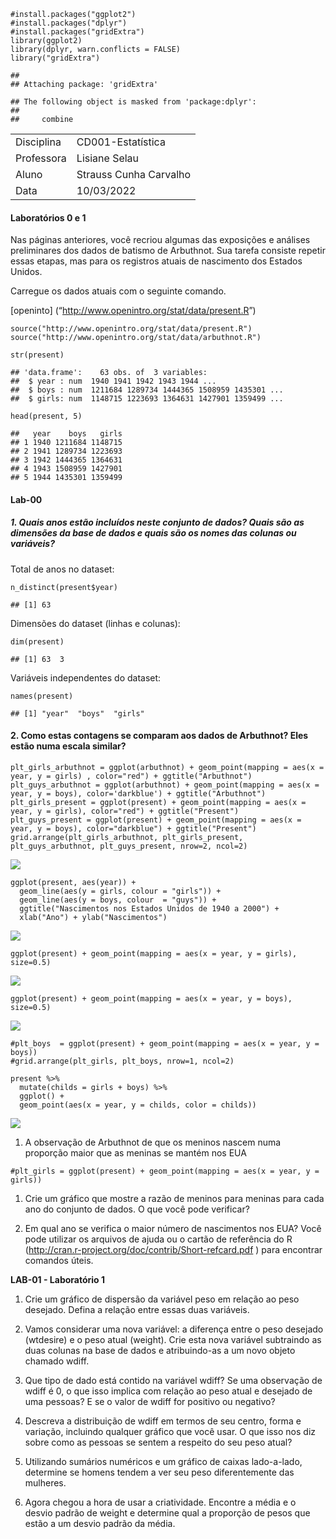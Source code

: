     #install.packages("ggplot2")
    #install.packages("dplyr")
    #install.packages("gridExtra")
    library(ggplot2)
    library(dplyr, warn.conflicts = FALSE)
    library("gridExtra")

    ## 
    ## Attaching package: 'gridExtra'

    ## The following object is masked from 'package:dplyr':
    ## 
    ##     combine

<table>
<tbody>
<tr class="odd">
<td>Disciplina</td>
<td>CD001-Estatística</td>
</tr>
<tr class="even">
<td>Professora</td>
<td>Lisiane Selau</td>
</tr>
<tr class="odd">
<td>Aluno</td>
<td>Strauss Cunha Carvalho</td>
</tr>
<tr class="even">
<td>Data</td>
<td>10/03/2022</td>
</tr>
</tbody>
</table>

#### **Laboratórios 0 e 1**

Nas páginas anteriores, você recriou algumas das exposições e análises
preliminares dos dados de batismo de Arbuthnot. Sua tarefa consiste
repetir essas etapas, mas para os registros atuais de nascimento dos
Estados Unidos.

Carregue os dados atuais com o seguinte comando.

\[openinto\] (“<http://www.openintro.org/stat/data/present.R>”)

    source("http://www.openintro.org/stat/data/present.R")
    source("http://www.openintro.org/stat/data/arbuthnot.R")

    str(present)

    ## 'data.frame':    63 obs. of  3 variables:
    ##  $ year : num  1940 1941 1942 1943 1944 ...
    ##  $ boys : num  1211684 1289734 1444365 1508959 1435301 ...
    ##  $ girls: num  1148715 1223693 1364631 1427901 1359499 ...

    head(present, 5)

    ##   year    boys   girls
    ## 1 1940 1211684 1148715
    ## 2 1941 1289734 1223693
    ## 3 1942 1444365 1364631
    ## 4 1943 1508959 1427901
    ## 5 1944 1435301 1359499

#### **Lab-00**

##### 1. Quais anos estão incluídos neste conjunto de dados? Quais são as dimensões da base de dados e quais são os nomes das colunas ou variáveis?

Total de anos no dataset:

    n_distinct(present$year)

    ## [1] 63

Dimensões do dataset (linhas e colunas):

    dim(present)

    ## [1] 63  3

Variáveis independentes do dataset:

    names(present)

    ## [1] "year"  "boys"  "girls"

#### 2. Como estas contagens se comparam aos dados de Arbuthnot? Eles estão numa escala similar?

    plt_girls_arbuthnot = ggplot(arbuthnot) + geom_point(mapping = aes(x = year, y = girls) , color="red") + ggtitle("Arbuthnot") 
    plt_guys_arbuthnot = ggplot(arbuthnot) + geom_point(mapping = aes(x = year, y = boys), color='darkblue') + ggtitle("Arbuthnot")
    plt_girls_present = ggplot(present) + geom_point(mapping = aes(x = year, y = girls), color="red") + ggtitle("Present")
    plt_guys_present = ggplot(present) + geom_point(mapping = aes(x = year, y = boys), color="darkblue") + ggtitle("Present")
    grid.arrange(plt_girls_arbuthnot, plt_girls_present, plt_guys_arbuthnot, plt_guys_present, nrow=2, ncol=2)

![](ufrgs-estatistica-strauss-lab00_files/figure-markdown_strict/unnamed-chunk-8-1.png)

    ggplot(present, aes(year)) + 
      geom_line(aes(y = girls, colour = "girls")) + 
      geom_line(aes(y = boys, colour  = "guys")) +
      ggtitle("Nascimentos nos Estados Unidos de 1940 a 2000") +
      xlab("Ano") + ylab("Nascimentos")

![](ufrgs-estatistica-strauss-lab00_files/figure-markdown_strict/unnamed-chunk-9-1.png)

    ggplot(present) + geom_point(mapping = aes(x = year, y = girls), size=0.5)

![](ufrgs-estatistica-strauss-lab00_files/figure-markdown_strict/unnamed-chunk-12-1.png)

    ggplot(present) + geom_point(mapping = aes(x = year, y = boys), size=0.5)

![](ufrgs-estatistica-strauss-lab00_files/figure-markdown_strict/unnamed-chunk-13-1.png)

    #plt_boys  = ggplot(present) + geom_point(mapping = aes(x = year, y = boys)) 
    #grid.arrange(plt_girls, plt_boys, nrow=1, ncol=2)

    present %>%
      mutate(childs = girls + boys) %>% 
      ggplot() +
      geom_point(aes(x = year, y = childs, color = childs))

![](ufrgs-estatistica-strauss-lab00_files/figure-markdown_strict/unnamed-chunk-15-1.png)

1.  A observação de Arbuthnot de que os meninos nascem numa proporção
    maior que as meninas se mantém nos EUA

<!-- -->

    #plt_girls = ggplot(present) + geom_point(mapping = aes(x = year, y = girls)) 

1.  Crie um gráfico que mostre a razão de meninos para meninas para cada
    ano do conjunto de dados. O que você pode verificar?

2.  Em qual ano se verifica o maior número de nascimentos nos EUA? Você
    pode utilizar os arquivos de ajuda ou o cartão de referência do R
    (<http://cran.r-project.org/doc/contrib/Short-refcard.pdf> ) para
    encontrar comandos úteis.

**LAB-01 - Laboratório 1**

1.  Crie um gráfico de dispersão da variável peso em relação ao peso
    desejado. Defina a relação entre essas duas variáveis.

2.  Vamos considerar uma nova variável: a diferença entre o peso
    desejado (wtdesire) e o peso atual (weight). Crie esta nova variável
    subtraindo as duas colunas na base de dados e atribuindo-as a um
    novo objeto chamado wdiff.

3.  Que tipo de dado está contido na variável wdiff? Se uma observação
    de wdiff é 0, o que isso implica com relação ao peso atual e
    desejado de uma pessoas? E se o valor de wdiff for positivo ou
    negativo?

4.  Descreva a distribuição de wdiff em termos de seu centro, forma e
    variação, incluindo qualquer gráfico que você usar. O que isso nos
    diz sobre como as pessoas se sentem a respeito do seu peso atual?

5.  Utilizando sumários numéricos e um gráfico de caixas lado-a-lado,
    determine se homens tendem a ver seu peso diferentemente das
    mulheres.

6.  Agora chegou a hora de usar a criatividade. Encontre a média e o
    desvio padrão de weight e determine qual a proporção de pesos que
    estão a um desvio padrão da média.
